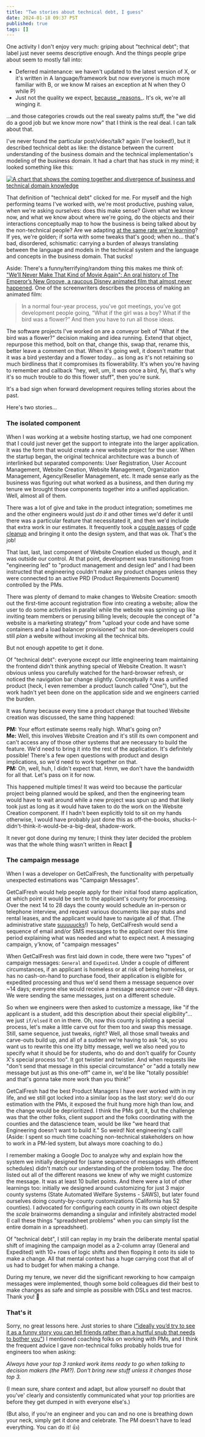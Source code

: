 ```yaml
---
title: "Two stories about technical debt, I guess"
date: 2024-01-18 09:37 PST
published: true
tags: []
---
```


One activity I don't enjoy very much: griping about "technical debt"; that label just never seems descriptive enough. And the things people gripe about seem to mostly fall into:

- Deferred maintenance: we haven't updated to the latest version of X, or it's written in A language/framework but now everyone is much more familiar with B, or we know M raises an exception at N when they O while P)
- Just not the quality we expect, [because _reasons](https://cutlefish.substack.com/p/tbm-267-debt-and-bridge-building)_. It's ok, we're all winging it.

...and those categories crowds out the real sweaty palms stuff, the "we did do a good job but we know more now" that I think is the real deal. I can talk about that.

I've never found the particular post/video/talk? again (I've looked!), but it described technical debt as like: the distance between the current understanding of the business domain and the technical implementation's modeling of the business domain. It had a chart that has stuck in my mind; it looked something like this:

[![A chart that shows the coming together and divergence of business and technical domain knowledge](/uploads/2024-01/technical-debt.png)](/uploads/2024-01/technical-debt.png)

That definition of "technical debt" clicked for me. For myself and the high performing teams I've worked with, we're most productive, pushing value, when we're asking ourselves: does this make sense? Given what we know now, and what we know about where we're going, do the objects and their interactions conceptually map to how the business is being talked about by the non-technical people? Are we adapting [at the same rate we're learning](https://codeforamerica.org/news/engineering-principles-at-code-for-america/#:~:text=Optimize%20for%20speed%20of%20learning)? If yes, we're golden; if sorta with some tweaks that's good; when no... that's bad, disordered, schismatic: carrying a burden of always translating between the language and models in the technical system and the language and concepts in the business domain. That sucks!

Aside: There's a funny/terrifying/random thing this makes me think of: ["We’ll Never Make That Kind of Movie Again": An oral history of The Emperor’s New Groove, a raucous Disney animated film that almost never happened](https://www.vulture.com/article/an-oral-history-of-disney-the-emperors-new-groove.html). One of the screenwriters describes the process of making an animated film:

> In a normal four-year process, you’ve got meetings, you’ve got development people going, “What if the girl was a boy? What if the bird was a flower?” And then you have to run all those ideas.

The software projects I've worked on are a conveyor belt of "What if the bird was a flower?" decision making and idea running. Extend that object, repurpose this method, bolt on that, change this, swap that, rename this, better leave a comment on that. When it's going well, it doesn't matter that it was a bird yesterday and a flower today... as long as it's not retaining so much birdliness that it compromises its flowerability. It's when you're having to remember and callback "hey, well, um, it *was* once a bird, fyi, that's why it's so much trouble to do this flower stuff", then you're sunk.

It's a bad sign when forward development requires telling stories about the past.

Here's two stories...

### The isolated component

When I was working at a website hosting startup, we had one component that I could just never get the support to integrate into the larger application. It was the form that would create a new website project for the user.  When the startup began, the original technical architecture was a bunch of interlinked but separated components: User Registration, User Account Management, Website Creation, Website Management, Organization Management, Agency/Reseller Management, etc. It made sense early as the business was figuring out what worked as a business, and then during my tenure we brought those components together into a unified application. Well, almost all of them.

There was a lot of give and take in the product integration; sometimes me and the other engineers would just _do it_ and other times we'd defer it until there was a particular feature that necessitated it, and then we'd include that extra work in our estimates. It frequently took a [couple passes](https://speakerdeck.com/bensheldon/real-world-dashboard) of [code cleanup](https://speakerdeck.com/bensheldon/dashboard-performance-brownbag) and bringing it onto the design system, and that was ok. That's the job!

That last, last, last component of Website Creation eluded us though, and it was outside our control. At that point, development was transitioning from "engineering led" to "product management and design led" and I had been instructed that engineering couldn't make any product changes unless they were connected to an active PRD (Product Requirements Document) controlled by the PMs.

There was plenty of demand to make changes to Website Creation: smooth out the first-time account registration flow into creating a website; allow the user to do some activities in parallel while the website was spinning up like inviting team members or perusing billing levels; decouple the concept of "a website is a marketing strategy" from "upload your code and have some containers and a load balancer provisioned" so that non-developers could still _plan_ a website without invoking all the technical bits.

But not enough appetite to get it done.

Of "technical debt": everyone except our little engineering team maintaining the frontend didn't think anything special of Website Creation. It wasn't obvious unless you carefully watched for the hard-browser refresh, or noticed the navigation bar change slightly. Conceptually it was a unified product (heck, I even remember a product launch called "One"), but the work hadn't yet been done on the application side and we engineers carried the burden.

It was funny because every time a product change that touched Website creation was discussed, the same thing happened:

**PM:** Your effort estimate seems really high. What's going on?
<br>**Me:** Well, this involves Website Creation and it's still its own component and can't access any of those other systems that are necessary to build the feature. We'd need to bring it into the rest of the application. It's definitely possible! There's a few open questions with product and design implications, so we'd need to work together on that.
<br>**PM:** Oh, well, huh, I didn't expect that. Hmm, we don't have the bandwidth for all that. Let's pass on it for now.

This happened multiple times! It was weird too because the particular project being planned would be spiked, and then the engineering team would have to wait around while a new project was spun up and that likely took just as long as it would have taken to do the work on the Website Creation component. If I hadn't been explicitly told to sit on my hands otherwise, I would have probably just done this as off-the-books, shucks-I-didn't-think-it-would-be-a-big-deal, shadow-work.

It never got done during my tenure; I think they later decided the problem was that the whole thing wasn't written in React 🤷

### The campaign message

When I was a developer on GetCalFresh, the functionality with perpetually unexpected estimations was "Campaign Messages".

GetCalFresh would help people apply for their initial food stamp application, at which point it would be sent to the applicant's county for processing. Over the next 14 to 28 days the county would schedule an in-person or telephone interview, and request various documents like pay stubs and rental leases, and the applicant would have to navigate all of that. (The administrative state [suuuuucks](https://daveguarino.substack.com/p/state-snap-agencies-are-overloaded)!) To help, GetCalFresh would send a sequence of email and/or SMS messages to the applicant over this time period explaining what was needed and what to expect next. A messaging campaign, y'know, of "campaign messages"

When GetCalFresh was first laid down in code, there were two "types" of campaign messages: `General` and `Expedited`. Under a couple of different circumstances, if an applicant is homeless or at risk of being homeless, or has no cash-on-hand to purchase food, their application is eligible for expedited processing and thus we'd send them a message sequence over ~14 days; everyone else would receive a message sequence over ~28 days. We were sending the same messages, just on a different schedule.

So when we engineers were then asked to customize a message, like "if the applicant is a student, add this description about their special eligibility"... we just `if/elsed` it on in there. Oh, now this county is piloting a special process, let's make a little carve out for them too and swap this message. Still, same sequence, just tweaks, right? Well, all those small tweaks and carve-outs build up, and all of a sudden we're having to ask "ok, so you want us to rewrite this one itty bitty message, well we also need you to specify what it should be for students, who do and don't qualify for County X's special process too". It got twistier and twistier. And when requests like "don't send that message in this special circumstance" or "add a totally new message but just as this one-off" came in, we'd be like "totally possible! and that's gonna take more work than you think!"

GetCalFresh had the best Product Managers I have ever worked with in my life, and we still got locked into a similar loop as the last story: we'd do our estimation with the PMs, it exposed the fruit hung more high than low, and the change would be deprioritized. I think the PMs got it, but the challenge was that the other folks, client support and the folks coordinating with the counties and the datascience team, would be like "we heard that Engineering doesn't want to build it." So weird! Not engineering's call! (Aside: I spent so much time coaching non-technical stakeholders on how to work in a PM-led system, but always more coaching to do.)

I remember making a Google Doc to analyze why and explain how the system we initially designed for (same sequence of messages with different schedules) didn't match our understanding of the problem today. The doc listed out all of the different reasons we knew of why we might customize the message. It was at least 10 bullet points. And there were a lot of other learnings too: initially we designed around customizing for just 3 major county systems (State Automated Welfare Systems - SAWS), but later found ourselves doing county-by-county customizations (California has 52 counties). I advocated for configuring each county in its own object despite the _scale_ brainworms demanding a singular and infinitely abstracted model (I call these things "spreadsheet problems" when you can simply list the entire domain in a spreadsheet).

Of "technical debt", I still can replay in my brain the deliberate mental spatial shift of imagining the campaign model as a 2-column array (General and Expedited) with 10+ rows of logic shifts and then flopping it onto its side to make a change. All that mental context has a huge carrying cost that all of us had to budget for when making a change.

During my tenure, we never did the significant reworking to how campaign messages were implemented, though some bold colleagues did their best to make changes as safe and simple as possible with DSLs and test macros. Thank you! 🙏

### That's it

Sorry, no great lessons here. Just stories to share (["ideally you’d try to see it as a funny story you can tell friends rather than a hurtful snub that needs to bother you"](https://island94.org/2024/01/recently#:~:text=try%20to%20see%20it%20as%20a%20funny%20story)) I mentioned coaching folks on working with PMs, and I think the frequent advice I gave non-technical folks probably holds true for engineers too when asking:

*Always have your top 3 ranked work items ready to go when talking to decision makers (the PM?). Don't bring new stuff unless it changes those top 3.*

(I mean sure, share context and adapt, but allow yourself no doubt that you've' clearly and consistently communicated what your top priorities are before they get dumped in with everyone else's.)

(But also, if you're an engineer and you can and no one is breathing down your neck, simply get it done and celebrate. The PM doesn't have to lead everything. You can do it! 👍)
